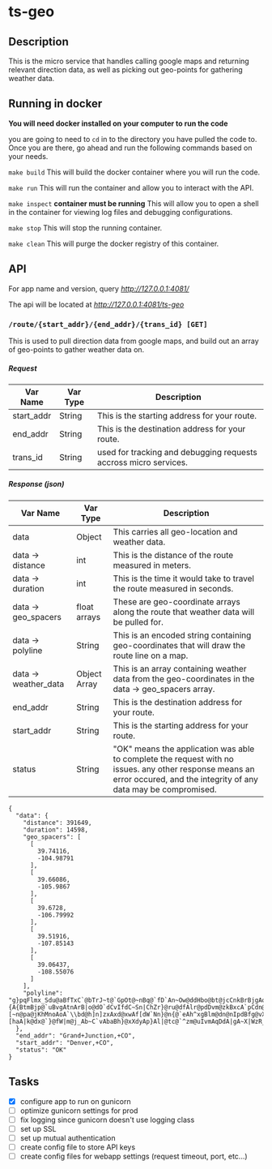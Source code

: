 # ts-geo

## Description

This is the micro service that handles calling google maps and returning relevant direction data, as well as picking out geo-points for gathering weather data.  

## Running in docker

**You will need docker installed on your computer to run the code**

you are going to need to `cd` in to the directory you have pulled the code to. Once you are there, go ahead and run the following commands based on your needs.

`make build`
This will build the docker container where you will run the code.

`make run`
This will run the container and allow you to interact with the API.

`make inspect`
**container must be running** This will allow you to open a shell in the container for viewing log files and debugging configurations.

`make stop`
This will stop the running container.

`make clean`
This will purge the docker registry of this container.

## API
For app name and version, query *http://127.0.0.1:4081/*

The api will be located at *http://127.0.0.1:4081/ts-geo*

### `/route/{start_addr}/{end_addr}/{trans_id} [GET]`

This is used to pull direction data from google maps, and build out an array of geo-points to gather weather data on.

##### Request
Var Name | Var Type | Description
-------- | -------- | -----------
start_addr | String | This is the starting address for your route.
end_addr | String | This is the destination address for your route.
trans_id | String | used for tracking and debugging requests accross micro services.

##### Response (json)
Var Name | Var Type | Description
-------- | -------- | -----------
data | Object | This carries all geo-location and weather data.
data -> distance | int | This is the distance of the route measured in meters.
data -> duration | int | This is the time it would take to travel the route measured in seconds.
data -> geo_spacers | float arrays | These are geo-coordinate arrays along the route that weather data will be pulled for.
data -> polyline | String | This is an encoded string containing geo-coordinates that will draw the route line on a map.
data -> weather_data | Object Array | This is an array containing weather data from the geo-coordinates in the data -> geo_spacers array.
end_addr | String | This is the destination address for your route.
start_addr | String | This is the starting address for your route.
status | String | "OK" means the application was able to complete the request with no issues. any other response means an error occured, and the integrity of any data may be compromised.

```
{
  "data": {
    "distance": 391649,
    "duration": 14598,
    "geo_spacers": [
      [
        39.74116,
        -104.98791
      ],
      [
        39.66086,
        -105.9867
      ],
      [
        39.6728,
        -106.79992
      ],
      [
        39.51916,
        -107.85143
      ],
      [
        39.06437,
        -108.55076
      ]
    ],
    "polyline": "g}pqFlmx_Sdu@aBfTxC`@bTrJ~t@`GpOt@~nBq@`fD`An~Ow@ddHbo@bt@jcCnkBrBjgAoY`aCwV`wC_~@rcHjkAvxBiEvv@ak@|`AqVvrByJneB_AnhA}Yj{@as@lnBasAxw@eTf[nIla@`Ctz@cUfhAlMpyC`Yh_AsDt|@kFrgB_aA~pDkaArnDmJl{DjJ|yCrTv_Brj@rn@pm@vkBnm@fs@nmBj{@bdA|Jlt@haAlg@~nCuKnsCrGduElNl~A{Kv_Cqf@~{A{BtmBjp@`uBvgAtnArB|o@dO`dCvIfdC~Sn|ChZr}@ru@dfAlr@pdDvm@zkBxcA`pCdn@hkBl`@dNbi@IzYv`@zhAbnAjeA`|AtzA`o@va@p~@j}AnhAt~@zZ|]hOdc@gW|^iA`Zzb@veAmBt`@~HrJh{AgFhqAoQrhBZlr@qXhXmqAvhAkqANy|BbyAcvBvvBymAuTmd@|u@gShfBckAtl@osBdNyoAflC}_@zhCbYjwChD`{BkTxfBjVnnAhwAbmCpx@hsAv_@ty@|\\tY}G~u@{k@`]ka@tkCuaBtrFgLfu@lNjhAi]|yBmHx}AoUj`@gh@ttCwJndBcGh{@}_@tq@ioB|o@uJrh@sdAp{@sm@teCk{@ju@hB~iBj`@fvA|iAnxB|y@b_A|Ux`AjL~cAr`@heCheBvoEpK~zAzM`fHgKthChDv_EcSlgDdm@lqDdZtwCyYl{DnVb}B|s@|eB|[~n@pa@jKhMnoAoA`\\bd@h]n]zxAxd@xwAf[dW`Nn}@n{@`eAh^xgBlm@dn@nIpdBfg@vX~p@bpAt[zr@o[piAcVhdA~@ja@xXhTh@r|@}@pcBfa@~_Arn@~v@wt@jrAsUxbC|@`uBzN~lB{YzmAy\\znBwn@vqA~KpaBbLv\\mOxs@nUxkB`Wxx@cAr~AaZpvBzRdtBr~@rzAbqAvpNoBxrDjmAxzDnJj{Dn]|nChFjtCvVfmFvF`_Fp{BhkLo@hyB``AjdBxbArrCvQ`{Ev{@rpCj_C`dC~nCheDpaA`aA`xAnfDdf@vv@pfA`zC|z@tnA|~AtO|[haA|k@dx@`}@fW|m@j_Ab~C`vAbaBh}@xXdyAp}Al|@tc@`^zm@uIvmAqDdA|gA~X|WzR_Hnb@evAjuAyB`ThQjbA~w@lHr~@fRvRhg@}F`q@b\\f`AhqAp{AtYnl@vmAx|@je@lr@zPr\\aEtZl]eEzdAtJ|vBqQdjBn_@jqCfz@peHrj@xM|r@nf@|m@rmBxSbpAta@luCp|@z_G"
  },
  "end_addr": "Grand+Junction,+CO",
  "start_addr": "Denver,+CO",
  "status": "OK"
}
```

## Tasks
- [x] configure app to run on gunicorn
- [ ] optimize gunicorn settings for prod
- [ ] fix logging since gunicorn doesn't use logging class
- [ ] set up SSL
- [ ] set up mutual authentication
- [ ] create config file to store API keys
- [ ] create config files for webapp settings (request timeout, port, etc...)
